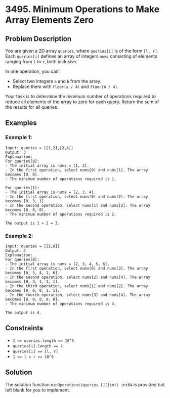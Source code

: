 # 3495. Minimum Operations to Make Array Elements Zero

## Problem Description

You are given a 2D array `queries`, where `queries[i]` is of the form `[l, r]`. Each `queries[i]` defines an array of integers `nums` consisting of elements ranging from `l` to `r`, both inclusive.

In one operation, you can:
- Select two integers `a` and `b` from the array.
- Replace them with `floor(a / 4)` and `floor(b / 4)`.

Your task is to determine the minimum number of operations required to reduce all elements of the array to zero for each query. Return the sum of the results for all queries.

## Examples

### Example 1:
```
Input: queries = [[1,2],[2,4]]
Output: 3
Explanation:
For queries[0]:
- The initial array is nums = [1, 2].
- In the first operation, select nums[0] and nums[1]. The array becomes [0, 0].
- The minimum number of operations required is 1.

For queries[1]:
- The initial array is nums = [2, 3, 4].
- In the first operation, select nums[0] and nums[2]. The array becomes [0, 3, 1].
- In the second operation, select nums[1] and nums[2]. The array becomes [0, 0, 0].
- The minimum number of operations required is 2.

The output is 1 + 2 = 3.
```

### Example 2:
```
Input: queries = [[2,6]]
Output: 4
Explanation:
For queries[0]:
- The initial array is nums = [2, 3, 4, 5, 6].
- In the first operation, select nums[0] and nums[3]. The array becomes [0, 3, 4, 1, 6].
- In the second operation, select nums[2] and nums[4]. The array becomes [0, 3, 1, 1, 1].
- In the third operation, select nums[1] and nums[2]. The array becomes [0, 0, 0, 1, 1].
- In the fourth operation, select nums[3] and nums[4]. The array becomes [0, 0, 0, 0, 0].
- The minimum number of operations required is 4.

The output is 4.
```

## Constraints

- `1 <= queries.length <= 10^5`
- `queries[i].length == 2`
- `queries[i] == [l, r]`
- `1 <= l < r <= 10^9`

## Solution

The solution function `minOperations(queries [][]int) int64` is provided but left blank for you to implement.
